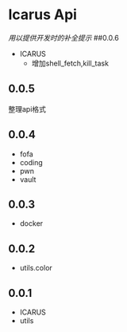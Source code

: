 # Icarus Api

_用以提供开发时的补全提示_
##0.0.6
- ICARUS
  - 增加shell_fetch,kill_task
## 0.0.5
整理api格式

## 0.0.4
- fofa
- coding
- pwn
- vault


## 0.0.3
- docker

## 0.0.2
- utils.color

## 0.0.1
- ICARUS
- utils